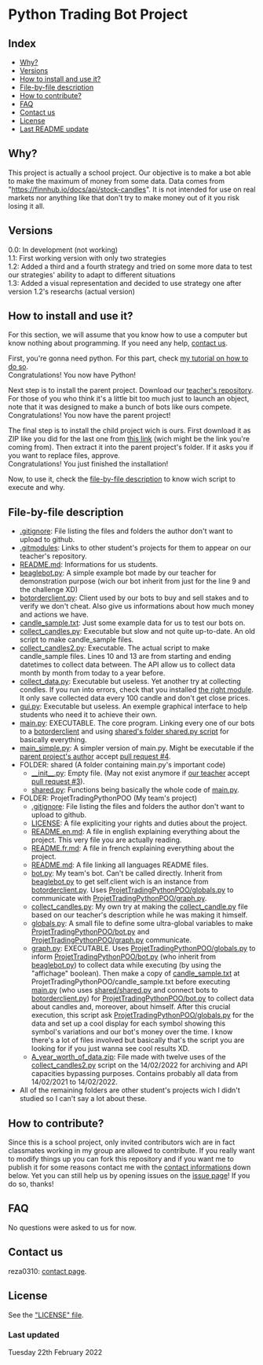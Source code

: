 # Python Trading Bot Project

## Index
- [Why?](https://github.com/reza0310/ProjetTradingPythonPOO/blob/main/README.en.md#why)
- [Versions](https://github.com/reza0310/ProjetTradingPythonPOO/blob/main/README.en.md#versions)
- [How to install and use it?](https://github.com/reza0310/ProjetTradingPythonPOO/blob/main/README.en.md#how-to-install-and-use-it)
- [File-by-file description](https://github.com/reza0310/ProjetTradingPythonPOO/blob/main/README.en.md#file-by-file-description)
- [How to contribute?](https://github.com/reza0310/ProjetTradingPythonPOO/blob/main/README.en.md#how-to-contribute)
- [FAQ](https://github.com/reza0310/ProjetTradingPythonPOO/blob/main/README.en.md#faq)
- [Contact us](https://github.com/reza0310/ProjetTradingPythonPOO/blob/main/README.en.md#contact-us)
- [License](https://github.com/reza0310/ProjetTradingPythonPOO/blob/main/README.en.md#license)
- [Last README update](https://github.com/reza0310/ProjetTradingPythonPOO/blob/main/README.en.md#last-updated)

## Why?
This project is actually a school project. Our objective is to make a bot able to make the maximum of money from some data. Data comes from "https://finnhub.io/docs/api/stock-candles". It is not intended for use on real markets nor anything like that don't try to make money out of it you risk losing it all.

## Versions
0.0: In development (not working)<br>
1.1: First working version with only two strategies<br>
1.2: Added a third and a fourth strategy and tried on some more data to test our strategies' ability to adapt to different situations<br>
1.3: Added a visual representation and decided to use strategy one after version 1.2's researchs (actual version)<br>

## How to install and use it?
For this section, we will assume that you know how to use a computer but know nothing about programming. If you need any help, [contact us](https://github.com/reza0310/ProjetTradingPythonPOO/blob/main/README.en.md#contact-us).

First, you're gonna need python. For this part, check [my tutorial on how to do so](https://github.com/reza0310/Tutorials/blob/python/README.en.md).<br>
Congratulations! You now have Python!

Next step is to install the parent project. Download our [teacher's repository](https://github.com/benjaminforest/beagleboys). For those of you who think it's a little bit too much just to launch an object, note that it was designed to make a bunch of bots like ours compete.<br>
Congratulations! You now have the parent project!

The final step is to install the child project wich is ours. First download it as ZIP like you did for the last one from [this link](https://github.com/reza0310/ProjetTradingPythonPOO) (wich might be the link you're coming from). Then extract it into the parent project's folder. If it asks you if you want to replace files, approve.<br>
Congratulations! You just finished the installation!

Now, to use it, check the [file-by-file description](https://github.com/reza0310/ProjetTradingPythonPOO/blob/main/README.en.md#file-by-file-description) to know wich script to execute and why.

## File-by-file description
- [.gitignore](https://github.com/benjaminforest/beagleboys/blob/main/.gitignore): File listing the files and folders the author don't want to upload to github.
- [.gitmodules](https://github.com/benjaminforest/beagleboys/blob/main/.gitmodules): Links to other student's projects for them to appear on our teacher's repository.
- [README.md](https://github.com/benjaminforest/beagleboys/blob/main/README.md): Informations for us students.
- [beaglebot.py](https://github.com/benjaminforest/beagleboys/blob/main/beaglebot.py): A simple example bot made by our teacher for demonstration purpose (wich our bot inherit from just for the line 9 and the challenge XD)
- [botorderclient.py](https://github.com/benjaminforest/beagleboys/blob/main/botorderclient.py): Client used by our bots to buy and sell stakes and to verify we don't cheat. Also give us informations about how much money and actions we have.
- [candle_sample.txt](https://github.com/benjaminforest/beagleboys/blob/main/candle_sample.txt): Just some example data for us to test our bots on.
- [collect_candles.py](https://github.com/benjaminforest/beagleboys/blob/main/collect_candles.py): Executable but slow and not quite up-to-date. An old script to make candle_sample files.
- [collect_candles2.py](https://github.com/benjaminforest/beagleboys/blob/main/collect_candles2.py): Executable. The actual script to make candle_sample files. Lines 10 and 13 are from starting and ending datetimes to collect data between. The API allow us to collect data month by month from today to a year before.
- [collect_data.py](https://github.com/benjaminforest/beagleboys/blob/main/collect_data.py): Executable but useless. Yet another try at collecting condles. If you run into errors, check that you installed [the right module](https://stackoverflow.com/questions/42905748/i-am-getting-attribute-error-module-object-has-no-attribute-enabletrace-whi). It only save collected data every 100 candle and don't get close prices.
- [gui.py](https://github.com/benjaminforest/beagleboys/blob/main/gui.py): Executable but useless. An exemple graphical interface to help students who need it to achieve their own.
- [main.py](https://github.com/benjaminforest/beagleboys/blob/main/main.py): EXECUTABLE. The core program. Linking every one of our bots to a [botorderclient](https://github.com/benjaminforest/beagleboys/blob/main/botorderclient.py) and using [shared's folder shared.py script](https://github.com/benjaminforest/beagleboys/blob/main/shared/shared.py) for basically everything.
- [main_simple.py](https://github.com/benjaminforest/beagleboys/blob/main/main_simple.py): A simpler version of main.py. Might be executable if the [parent project's author](https://github.com/benjaminforest) accept [pull request #4](https://github.com/benjaminforest/beagleboys/pull/4).
- FOLDER: shared (A folder containing main.py's important code)
    - [\_\_init__.py](https://github.com/benjaminforest/beagleboys/blob/main/shared/__init__.py): Empty file. (May not exist anymore if [our teacher](https://github.com/benjaminforest) accept [pull request #3](https://github.com/benjaminforest/beagleboys/pull/3)).
    - [shared.py](https://github.com/benjaminforest/beagleboys/blob/main/shared/shared.py): Functions being basically the whole code of [main.py](https://github.com/benjaminforest/beagleboys/blob/main/main.py).
- FOLDER: ProjetTradingPythonPOO (My team's project)
    - [.gitignore](https://github.com/reza0310/ProjetTradingPythonPOO/blob/main/.gitignore): File listing the files and folders the author don't want to upload to github.
    - [LICENSE](https://github.com/reza0310/ProjetTradingPythonPOO/blob/main/LICENSE): A file expliciting your rights and duties about the project.
    - [README.en.md](https://github.com/reza0310/ProjetTradingPythonPOO/blob/main/README.en.md): A file in english explaining everything about the project. This very file you are actually reading.
    - [README.fr.md](https://github.com/reza0310/ProjetTradingPythonPOO/blob/main/README.fr.md): A file in french explaining everything about the project.
    - [README.md](https://github.com/reza0310/ProjetTradingPythonPOO/blob/main/README.md): A file linking all languages README files.
    - [bot.py](https://github.com/reza0310/ProjetTradingPythonPOO/blob/main/bot.py): My team's bot. Can't be called directly. Inherit from [beaglebot.py](https://github.com/benjaminforest/beagleboys/blob/main/beaglebot.py) to get self.client wich is an instance from [botorderclient.py](https://github.com/benjaminforest/beagleboys/blob/main/botorderclient.py). Uses [ProjetTradingPythonPOO/globals.py](https://github.com/reza0310/ProjetTradingPythonPOO/blob/main/globals.py) to communicate with [ProjetTradingPythonPOO/graph.py](https://github.com/reza0310/ProjetTradingPythonPOO/blob/main/graph.py).
    - [collect_candles.py](https://github.com/reza0310/ProjetTradingPythonPOO/blob/main/collect_candles.py): My own try at making the [collect_candle.py](https://github.com/benjaminforest/beagleboys/blob/main/collect_candles.py) file based on our teacher's description while he was making it himself.
    - [globals.py](https://github.com/reza0310/ProjetTradingPythonPOO/blob/main/globals.py): A small file to define some ultra-global variables to make [ProjetTradingPythonPOO/bot.py](https://github.com/reza0310/ProjetTradingPythonPOO/blob/main/bot.py) and [ProjetTradingPythonPOO/graph.py](https://github.com/reza0310/ProjetTradingPythonPOO/blob/main/graph.py) communicate.
    - [graph.py](https://github.com/reza0310/ProjetTradingPythonPOO/blob/main/graph.py): EXECUTABLE. Uses [ProjetTradingPythonPOO/globals.py](https://github.com/reza0310/ProjetTradingPythonPOO/blob/main/globals.py) to inform [ProjetTradingPythonPOO/bot.py](https://github.com/reza0310/ProjetTradingPythonPOO/blob/main/bot.py) (who inherit from [beaglebot.py](https://github.com/benjaminforest/beagleboys/blob/main/beaglebot.py)) to collect data while executing (by using the "affichage" boolean). Then make a copy of [candle_sample.txt](https://github.com/benjaminforest/beagleboys/blob/main/candle_sample.txt) at ProjetTradingPythonPOO/candle_sample.txt before executing [main.py](https://github.com/benjaminforest/beagleboys/blob/main/main.py) (who uses [shared/shared.py](https://github.com/benjaminforest/beagleboys/blob/main/shared/shared.py) and connect bots to [botorderclient.py](https://github.com/benjaminforest/beagleboys/blob/main/botorderclient.py)) for [ProjetTradingPythonPOO/bot.py](https://github.com/reza0310/ProjetTradingPythonPOO/blob/main/bot.py) to collect data about candles and, moreover, about himself. After this crucial execution, this script ask [ProjetTradingPythonPOO/globals.py](https://github.com/reza0310/ProjetTradingPythonPOO/blob/main/globals.py) for the data and set up a cool display for each symbol showing this symbol's variations and our bot's money over the time. I know there's a lot of files involved but basically that's the script you are looking for if you just wanna see cool results XD.
    - [A_year_worth_of_data.zip](https://github.com/reza0310/ProjetTradingPythonPOO/blob/main/A_year_worth_of_data.zip): File made with twelve uses of the [collect_candles2.py](https://github.com/benjaminforest/beagleboys/blob/main/collect_candles2.py) script on the 14/02/2022 for archiving and API capacities bypassing purposes. Contains probably all data from 14/02/2021 to 14/02/2022.
- All of the remaining folders are other student's projects wich I didn't studied so I can't say a lot about these.

## How to contribute?
Since this is a school project, only invited contributors wich are in fact classmates working in my group are allowed to contribute. If you really want to modify things up you can fork this repository and if you want me to publish it for some reasons contact me with the [contact informations](https://github.com/reza0310/ProjetTradingPythonPOO/blob/main/README.en.md#contact-us) down below.
Yet you can still help us by opening issues on the [issue page](https://github.com/reza0310/ProjetTradingPythonPOO/issues)! If you do so, thanks!

## FAQ
No questions were asked to us for now.

## Contact us
reza0310: [contact page](https://github.com/reza0310#a-propos-de-mon-profil).

## License
See the ["LICENSE" file](https://github.com/reza0310/ProjetTradingPythonPOO/blob/main/LICENSE).

### Last updated 
Tuesday 22th February 2022
